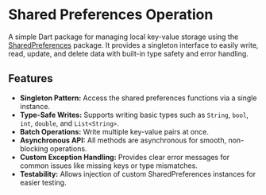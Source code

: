 # Shared Preferences Operation

A simple Dart package for managing local key-value storage using the [SharedPreferences](https://pub.dev/packages/shared_preferences) package. It provides a singleton interface to easily write, read, update, and delete data with built-in type safety and error handling.

## Features

- **Singleton Pattern:** Access the shared preferences functions via a single instance.
- **Type-Safe Writes:** Supports writing basic types such as `String`, `bool`, `int`, `double`, and `List<String>`.
- **Batch Operations:** Write multiple key-value pairs at once.
- **Asynchronous API:** All methods are asynchronous for smooth, non-blocking operations.
- **Custom Exception Handling:** Provides clear error messages for common issues like missing keys or type mismatches.
- **Testability:** Allows injection of custom SharedPreferences instances for easier testing.
